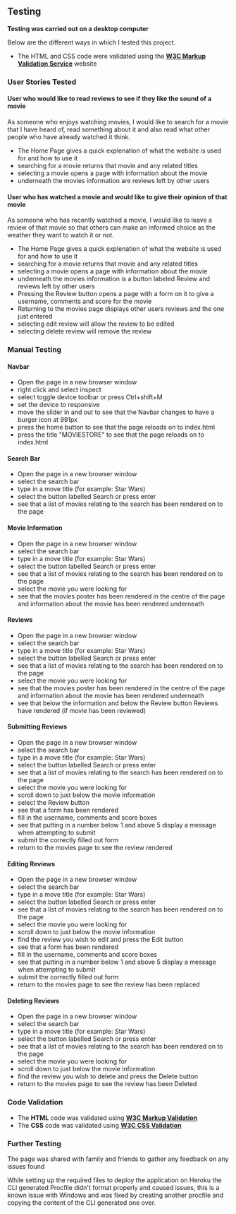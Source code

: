 ## Testing
**Testing was carried out on a desktop computer**

Below are the different ways in which I tested this project.

- The HTML and CSS code were validated using the [**W3C Markup Validation Service**](https://validator.w3.org/) website

### User Stories Tested

#### User who would like to read reviews to see if they like the sound of a movie
As someone who enjoys watching movies, I would like to search for a movie that I have heard of, read something about it and also read what other people who have already watched it think.

- The Home Page gives a quick explenation of what the website is used for and how to use it
- searching for a movie returns that movie and any related titles
- selecting a movie opens a page with information about the movie
- underneath the movies information are reviews left by other users

#### User who has watched a movie and would like to give their opinion of that movie
As someone who has recently watched a movie, I would like to leave a review of that movie so that others can make an informed choice as the weather they want to watch it or not.

- The Home Page gives a quick explenation of what the website is used for and how to use it
- searching for a movie returns that movie and any related titles
- selecting a movie opens a page with information about the movie
- underneath the movies information is a button labeled Review and reviews left by other users
- Pressing the Review button opens a page with a form on it to give a username, comments and score for the movie
- Returning to the movies page displays other users reviews and the one just entered
- selecting edit review will allow the review to be edited
- selecting delete review will remove the review

### Manual Testing

#### Navbar

- Open the page in a new browser window
- right click and select inspect
- select toggle device toolbar or press Ctrl+shift+M
- set the device to responsive
- move the slider in and out to see that the Navbar changes to have a burger icon at 991px
- press the home button to see that the page reloads on to index.html
- press the title "MOVIESTORE" to see that the page reloads on to index.html

#### Search Bar

- Open the page in a new browser window
- select the search bar
- type in a move title (for example: Star Wars)
- select the button labelled Search or press enter
- see that a list of movies relating to the search has been rendered on to the page

#### Movie Information

- Open the page in a new browser window
- select the search bar
- type in a move title (for example: Star Wars)
- select the button labelled Search or press enter
- see that a list of movies relating to the search has been rendered on to the page
- select the movie you were looking for
- see that the movies poster has been rendered in the centre of the page and information about the movie has been rendered underneath

#### Reviews
- Open the page in a new browser window
- select the search bar
- type in a move title (for example: Star Wars)
- select the button labelled Search or press enter
- see that a list of movies relating to the search has been rendered on to the page
- select the movie you were looking for
- see that the movies poster has been rendered in the centre of the page and information about the movie has been rendered underneath
- see that below the information and below the Review button Reviews have rendered (if movie has been reviewed)

#### Submitting Reviews
- Open the page in a new browser window
- select the search bar
- type in a move title (for example: Star Wars)
- select the button labelled Search or press enter
- see that a list of movies relating to the search has been rendered on to the page
- select the movie you were looking for
- scroll down to just below the movie information
- select the Review button
- see that a form has been rendered
- fill in the username, comments and score boxes
- see that putting in a number below 1 and above 5 display a message when attempting to submit
- submit the correctly filled out form
- return to the movies page to see the review rendered

#### Editing Reviews
- Open the page in a new browser window
- select the search bar
- type in a move title (for example: Star Wars)
- select the button labelled Search or press enter
- see that a list of movies relating to the search has been rendered on to the page
- select the movie you were looking for
- scroll down to just below the movie information
- find the review you wish to edit and press the Edit button
- see that a form has been rendered
- fill in the username, comments and score boxes
- see that putting in a number below 1 and above 5 display a message when attempting to submit
- submit the correctly filled out form
- return to the movies page to see the review has been replaced

#### Deleting Reviews
- Open the page in a new browser window
- select the search bar
- type in a move title (for example: Star Wars)
- select the button labelled Search or press enter
- see that a list of movies relating to the search has been rendered on to the page
- select the movie you were looking for
- scroll down to just below the movie information
- find the review you wish to delete and press the Delete button
- return to the movies page to see the review has been Deleted

### Code Validation

- The **HTML** code was validated using [**W3C Markup Validation**](https://validator.w3.org/)
- The **CSS** code was validated using [**W3C CSS Validation**](https://jigsaw.w3.org/css-validator/)

### Further Testing

The page was shared with family and friends to gather any feedback on any issues found

While setting up the required files to deploy the application on Heroku the CLI generated Procfile didn't format properly and caused issues, this is a known issue with Windows and was fixed by creating another procfile and copying the content of the CLI generated one over.